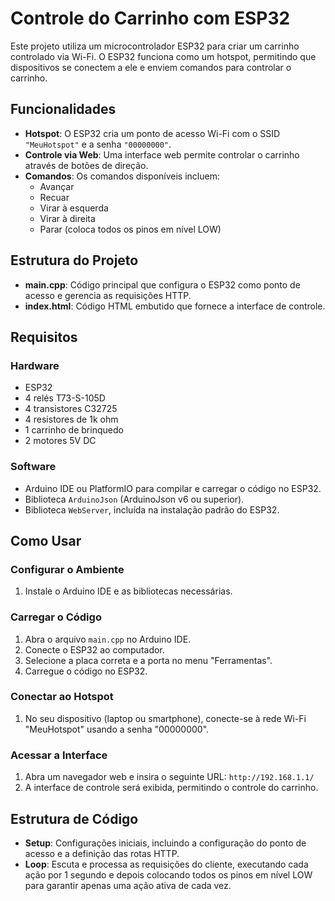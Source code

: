 # Controle do Carrinho com ESP32

Este projeto utiliza um microcontrolador ESP32 para criar um carrinho controlado via Wi-Fi. O ESP32 funciona como um hotspot, permitindo que dispositivos se conectem a ele e enviem comandos para controlar o carrinho.

## Funcionalidades

- **Hotspot**: O ESP32 cria um ponto de acesso Wi-Fi com o SSID `"MeuHotspot"` e a senha `"00000000"`.
- **Controle via Web**: Uma interface web permite controlar o carrinho através de botões de direção.
- **Comandos**: Os comandos disponíveis incluem:
  - Avançar
  - Recuar
  - Virar à esquerda
  - Virar à direita
  - Parar (coloca todos os pinos em nível LOW)

## Estrutura do Projeto

- **main.cpp**: Código principal que configura o ESP32 como ponto de acesso e gerencia as requisições HTTP.
- **index.html**: Código HTML embutido que fornece a interface de controle.

## Requisitos

### Hardware

- ESP32
- 4 relés T73-S-105D
- 4 transistores C32725
- 4 resistores de 1k ohm
- 1 carrinho de brinquedo
- 2 motores 5V DC

### Software

- Arduino IDE ou PlatformIO para compilar e carregar o código no ESP32.
- Biblioteca `ArduinoJson` (ArduinoJson v6 ou superior).
- Biblioteca `WebServer`, incluída na instalação padrão do ESP32.

## Como Usar

### Configurar o Ambiente

1. Instale o Arduino IDE e as bibliotecas necessárias.

### Carregar o Código

1. Abra o arquivo `main.cpp` no Arduino IDE.
2. Conecte o ESP32 ao computador.
3. Selecione a placa correta e a porta no menu "Ferramentas".
4. Carregue o código no ESP32.

### Conectar ao Hotspot

1. No seu dispositivo (laptop ou smartphone), conecte-se à rede Wi-Fi "MeuHotspot" usando a senha "00000000".

### Acessar a Interface

1. Abra um navegador web e insira o seguinte URL:
   `http://192.168.1.1/`
2. A interface de controle será exibida, permitindo o controle do carrinho.

## Estrutura de Código

- **Setup**: Configurações iniciais, incluindo a configuração do ponto de acesso e a definição das rotas HTTP.
- **Loop**: Escuta e processa as requisições do cliente, executando cada ação por 1 segundo e depois colocando todos os pinos em nível LOW para garantir apenas uma ação ativa de cada vez.




